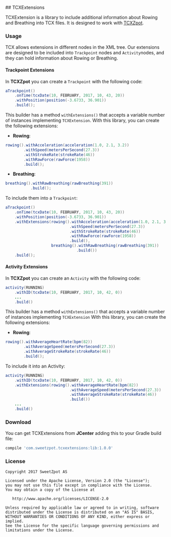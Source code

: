 ## TCXExtensions

TCXExtension is a library to include additional information about Rowing and Breathing into TCX files. It is designed to work with [TCXZpot](https://github.com/SweetzpotAS/TCXZpot-Java).

### Usage

TCX allows extensions in different nodes in the XML tree. Our extensions are designed to be included into `Trackpoint` nodes and `Activity`nodes, and they can hold information about Rowing or Breathing.

#### Trackpoint Extensions

In **TCXZpot** you can create a `Trackpoint` with the following code:

```java
aTrackpoint()
    .onTime(tcxDate(10, FEBRUARY, 2017, 10, 43, 20))
    .withPosition(position(-3.6733, 36.901))
    .build();
```

This builder has a method `withExtensions()` that accepts a variable number of instances implementing `TCXExtension`. With this library, you can create the following extensions:

- **Rowing**:

```java
rowing().withAcceleration(acceleration(1.0, 2.1, 3.2))
        .withSpeed(metersPerSecond(27.3))
        .withStrokeRate(strokeRate(46))
        .withRawForce(rawForce(1958))
        .build();
```

- **Breathing**:

```java
breathing().withRawBreathing(rawBreathing(391))
           .build();
```

To include them into a `Trackpoint`:

```java
aTrackpoint()
    .onTime(tcxDate(10, FEBRUARY, 2017, 10, 43, 20))
    .withPosition(position(-3.6733, 36.901))
    .withExtensions(rowing().withAcceleration(acceleration(1.0, 2.1, 3.2))
                            .withSpeed(metersPerSecond(27.3))
                            .withStrokeRate(strokeRate(46))
                            .withRawForce(rawForce(1958))
                            .build(),
                    breathing().withRawBreathing(rawBreathing(391))
                               .build())
    .build();
```

#### Activity Extensions

In **TCXZpot** you can create an `Activity` with the following code:

```java
activity(RUNNING)
    .withID(tcxDate(10, FEBRUARY, 2017, 10, 42, 0))
    ...
    .build()
``` 

This builder has a method `withExtensions()` that accepts a variable number of instances implementing `TCXExtension` With this library, you can create the following extensions:

- **Rowing**:

```java
rowing().withAverageHeartRate(bpm(82))
        .withAverageSpeed(metersPerSecond(27.3))
        .withAverageStrokeRate(strokeRate(46))
        .build();
```

To include it into an Activity:

```java
activity(RUNNING)
    .withID(tcxDate(10, FEBRUARY, 2017, 10, 42, 0))
    .withExtensions(rowing().withAverageHeartRate(bpm(82))
                            .withAverageSpeed(metersPerSecond(27.3))
                            .withAverageStrokeRate(strokeRate(46))
                            .build())
    ...
    .build()
``` 

### Download

You can get TCXExtensions from **JCenter** adding this to your Gradle build file:

```groovy
compile 'com.sweetzpot.tcxextensions:lib:1.0.0'
```

### License

    Copyright 2017 SweetZpot AS

    Licensed under the Apache License, Version 2.0 (the "License");
    you may not use this file except in compliance with the License.
    You may obtain a copy of the License at

       http://www.apache.org/licenses/LICENSE-2.0

    Unless required by applicable law or agreed to in writing, software
    distributed under the License is distributed on an "AS IS" BASIS,
    WITHOUT WARRANTIES OR CONDITIONS OF ANY KIND, either express or implied.
    See the License for the specific language governing permissions and
    limitations under the License.